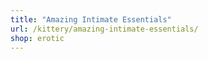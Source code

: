 ```yaml
---
title: "Amazing Intimate Essentials"
url: /kittery/amazing-intimate-essentials/
shop: erotic
---
```

